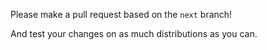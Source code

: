 Please make a pull request based on the `next` branch!

And test your changes on as much distributions as you can.
